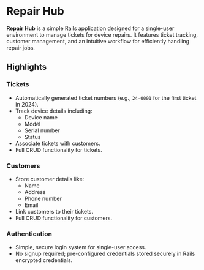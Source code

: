 # Repair Hub

**Repair Hub** is a simple Rails application designed for a single-user environment to manage tickets for device repairs. It features ticket tracking, customer management, and an intuitive workflow for efficiently handling repair jobs.

## **Highlights**

### **Tickets**

- Automatically generated ticket numbers (e.g., `24-0001` for the first ticket in 2024).
- Track device details including:
  - Device name
  - Model
  - Serial number
  - Status
- Associate tickets with customers.
- Full CRUD functionality for tickets.

### **Customers**

- Store customer details like:
  - Name
  - Address
  - Phone number
  - Email
- Link customers to their tickets.
- Full CRUD functionality for customers.

### **Authentication**

- Simple, secure login system for single-user access.
- No signup required; pre-configured credentials stored securely in Rails encrypted credentials.

